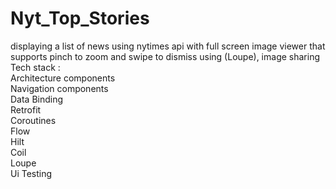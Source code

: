 # Nyt_Top_Stories
displaying a list of news using nytimes api with full screen image viewer that supports pinch to zoom and swipe to dismiss using (Loupe), image sharing    
Tech stack :  
Architecture components  
Navigation components  
Data Binding  
Retrofit  
Coroutines  
Flow  
Hilt  
Coil  
Loupe  
Ui Testing  
